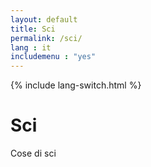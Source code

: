 ```yaml
---
layout: default
title: Sci
permalink: /sci/
lang : it
includemenu : "yes"
---
```

{% include lang-switch.html %}

# Sci

Cose di sci